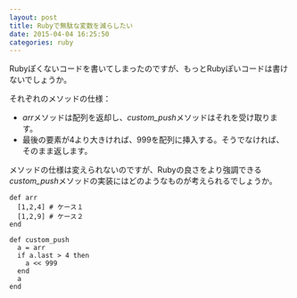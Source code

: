 ```yaml
---
layout: post
title: Rubyで無駄な変数を減らしたい
date: 2015-04-04 16:25:50
categories: ruby
---
```

<!-- {% raw %} -->
<p>Rubyぽくないコードを書いてしまったのですが、もっとRubyぽいコードは書けないでしょうか。</p>

<p>それぞれのメソッドの仕様：</p>

<ul>
<li><em>arr</em>メソッドは配列を返却し、<em>custom_push</em>メソッドはそれを受け取ります。</li>
<li>最後の要素が4より大きければ、999を配列に挿入する。そうでなければ、そのまま返します。</li>
</ul>

<p>メソッドの仕様は変えられないのですが、Rubyの良さをより強調できる<em>custom_push</em>メソッドの実装にはどのようなものが考えられるでしょうか。</p>

<pre><code>def arr
  [1,2,4] # ケース１
  [1,2,9] # ケース２
end

def custom_push
  a = arr
  if a.last &gt; 4 then
    a &lt;&lt; 999   
  end
  a
end
</code></pre>
<!-- {% endraw %} -->

